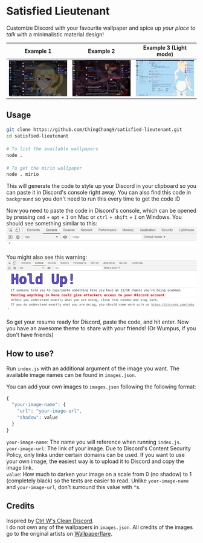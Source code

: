 # Satisfied Lieutenant
Customize Discord with your favourite wallpaper and spice up _your place to talk_ with a minimalistic material design!

Example 1 | Example 2 | Example 3 (Light mode)
-|-|-
![Discord Hayasaka Theme](./examples/hayasaka.jpg) | ![Discord Mirio Theme](./examples/mirio.jpg) | ![Discord Kaho Light Theme](./examples/kaho.jpg)

## Usage
```bash
git clone https://github.com/ChingChang9/satisfied-lieutenant.git
cd satisfied-lieutenant

# To list the available wallpapers
node .

# To get the mirio wallpaper
node . mirio
```
This will generate the code to style up your Discord in your clipboard so you can paste it in Discord's console right away. You can also find this code in `background` so you don't need to run this every time to get the code :D

Now you need to paste the code in Discord's console, which can be opened by pressing `cmd` + `opt` + `I` on Mac or `ctrl` + `shift` + `I` on Windows. You should see something similar to this:
![Chrome Developer Console](./examples/console.jpg)

You might also see this warning:
![Discord console warning](./examples/warning.jpg)

So get your resume ready for Discord, paste the code, and hit enter. Now you have an awesome theme to share with your friends! (Or Wumpus, if you don't have friends)

## How to use?
Run `index.js` with an additional argument of the image you want. The available image names can be found in `images.json`.

You can add your own images to `images.json` following the following format:
```js
{
  "your-image-name": {
    "url": "your-image-url",
    "shadow": value
  }
}
```
`your-image-name`: The name you will reference when running `index.js`. \
`your-image-url`: The link of your image. Due to Discord's Content Security Policy, only links under certain domains can be used. If you want to use your own image, the easiest way is to upload it to Discord and copy the image link. \
`value`: How much to darken your image on a scale from 0 (no shadow) to 1 (completely black) so the texts are easier to read. Unlike `your-image-name` and `your-image-url`, don't surround this value with `"`s.

## Credits
Inspired by [Ctrl W's Clean Discord](https://userstyles.org/styles/175290/clean-discord). \
I do not own any of the wallpapers in `images.json`. All credits of the images go to the original artists on [Wallpaperflare](https://www.wallpaperflare.com/).
